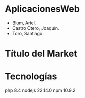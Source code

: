 # AplicacionesWeb
* Blum, Ariel.
* Castro Otero, Joaquín.
* Toro, Santiago.

# Título del Market

# Tecnologías
php 8.4
nodejs 22.14.0
npm 10.9.2
